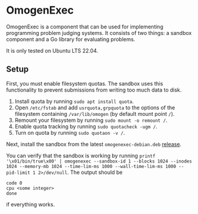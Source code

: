 # OmogenExec
OmogenExec is a component that can be used for implementing programming problem judging systems.
It consists of two things: a sandbox component and a Go library for evaluating problems.

It is only tested on Ubuntu LTS 22.04.

## Setup
First, you must enable filesystem quotas.
The sandbox uses this functionality to prevent submissions from writing too much data to disk.

1. Install quota by running `sudo apt install quota`.
1. Open `/etc/fstab` and add `usrquota,grpquota` to the options of the filesystem containing `/var/lib/omogen` (by default mount point `/`).
1. Remount your filesystem by running `sudo mount -o remount /`.
1. Enable quota tracking by running `sudo quotacheck -ugm /`.
1. Turn on quota by running `sudo quotaon -v /`.

Next, install the sandbox from the latest `omogenexec-debian.deb` [release](https://github.com/jsannemo/omogenexec/releases/tag/v1.3.1).

You can verify that the sandbox is working by running `printf '\x01/bin/true\x00' | omogenexec --sandbox-id 1 --blocks 1024 --inodes 1024 --memory-mb 1024 --time-lim-ms 1000 --wall-time-lim-ms 1000 --pid-limit 1 2>/dev/null`.
The output should be
```
code 0
cpu <some integer>
done
```
if everything works.
